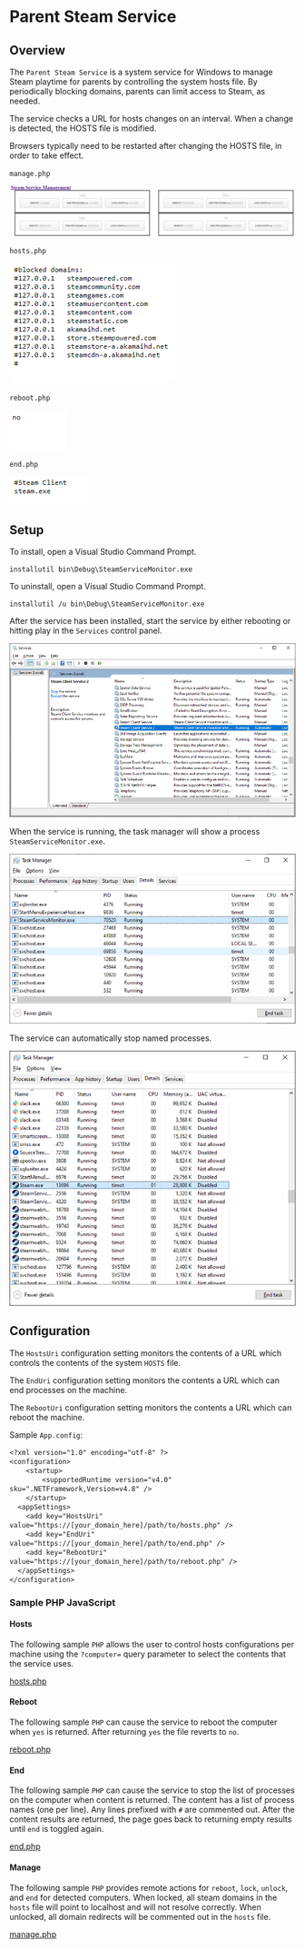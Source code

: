 # Parent Steam Service

## Overview

The `Parent Steam Service` is a system service for Windows to manage Steam playtime for parents by controlling the system hosts file. By periodically blocking domains, parents can limit access to Steam, as needed.

The service checks a URL for hosts changes on an interval. When a change is detected, the HOSTS file is modified.

Browsers typically need to be restarted after changing the HOSTS file, in order to take effect.

`manage.php`

![image_3](images/image_3.png)

`hosts.php`

![image_4](images/image_4.png)

`reboot.php`

![image_5](images/image_5.png)

`end.php`

![image_7](images/image_7.png)

## Setup

To install, open a Visual Studio Command Prompt.

```
installutil bin\Debug\SteamServiceMonitor.exe
```

To uninstall, open a Visual Studio Command Prompt.

```
installutil /u bin\Debug\SteamServiceMonitor.exe
```

After the service has been installed, start the service by either rebooting or hitting play in the `Services` control panel.

![image_1](images/image_1.png)

When the service is running, the task manager will show a process `SteamServiceMonitor.exe`.

![image_2](images/image_2.png)

The service can automatically stop named processes.

![image_6](images/image_6.png)

## Configuration

The `HostsUri` configuration setting monitors the contents of a URL which controls the contents of the system `HOSTS` file.

The `EndUri` configuration setting monitors the contents a URL which can end processes on the machine.

The `RebootUri` configuration setting monitors the contents a URL which can reboot the machine.

Sample `App.config`:

```
<?xml version="1.0" encoding="utf-8" ?>
<configuration>
    <startup>
        <supportedRuntime version="v4.0" sku=".NETFramework,Version=v4.8" />
    </startup>
  <appSettings>
    <add key="HostsUri" value="https://[your_domain_here]/path/to/hosts.php" />
    <add key="EndUri" value="https://[your_domain_here]/path/to/end.php" />
    <add key="RebootUri" value="https://[your_domain_here]/path/to/reboot.php" />
  </appSettings>
</configuration>
```

### Sample PHP JavaScript

#### Hosts

The following sample `PHP` allows the user to control hosts configurations per machine using the `?computer=` query parameter to select the contents that the service uses.

[hosts.php](PHP/hosts.php)

#### Reboot

The following sample `PHP` can cause the service to reboot the computer when `yes` is returned. After returning `yes` the file reverts to `no`.

[reboot.php](PHP/reboot.php)

#### End

The following sample `PHP` can cause the service to stop the list of processes on the computer when content is returned. The content has a list of process names (one per line). Any lines prefixed with `#` are commented out. After the content results are returned, the page goes back to returning empty results until `end` is toggled again.

[end.php](PHP/end.php)

#### Manage

The following sample `PHP` provides remote actions for `reboot`, `lock`, `unlock`, and `end` for detected computers. When locked, all steam domains in the `hosts` file will point to localhost and will not resolve correctly. When unlocked, all domain redirects will be commented out in the `hosts` file.

[manage.php](PHP/manage.php)
